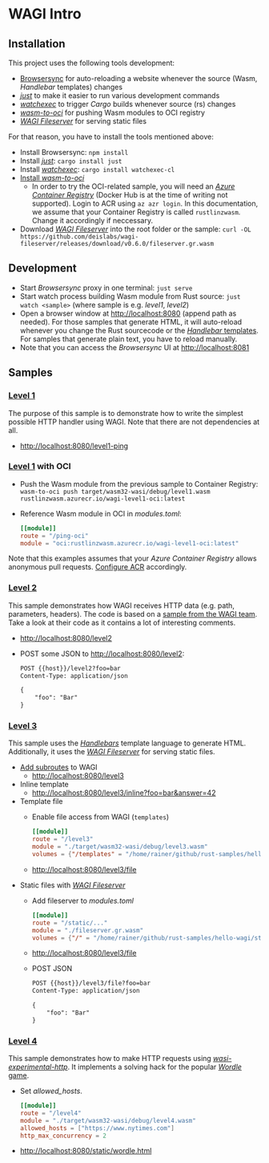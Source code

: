 # WAGI Intro

## Installation

This project uses the following tools  development:

* [Browsersync](https://browsersync.io/) for auto-reloading a website whenever the source (Wasm, *Handlebar* templates) changes
* [*just*](https://github.com/casey/just) to make it easier to run various development commands
* [*watchexec*](https://github.com/casey/just) to trigger *Cargo* builds whenever source (rs) changes
* [*wasm-to-oci*](https://github.com/engineerd/wasm-to-oci) for pushing Wasm modules to OCI registry
* [*WAGI Fileserver*](https://github.com/deislabs/wagi-fileserver) for serving static files

For that reason, you have to install the tools mentioned above:

* Install Browsersync: `npm install`
* Install [*just*](https://github.com/casey/just): `cargo install just`
* Install [*watchexec*](https://github.com/watchexec/watchexec): `cargo install watchexec-cl`
* [Install *wasm-to-oci*](https://github.com/engineerd/wasm-to-oci#installation)
  * In order to try the OCI-related sample, you will need an [*Azure Container Registry*](https://azure.microsoft.com/en-us/services/container-registry/) (Docker Hub is at the time of writing not supported). Login to ACR using `az azr login`. In this documentation, we assume that your Container Registry is called `rustlinzwasm`. Change it accordingly if neccessary.
* Download [*WAGI Fileserver*](https://github.com/deislabs/wagi-fileserver) into the root folder or the sample: `curl -OL https://github.com/deislabs/wagi-fileserver/releases/download/v0.6.0/fileserver.gr.wasm`

## Development

* Start *Browsersync* proxy in one terminal: `just serve`
* Start watch process building Wasm module from Rust source: `just watch <sample>` (where sample is e.g. *level1*, *level2*)
* Open a browser window at [http://localhost:8080](http://localhost:8080) (append path as needed). For those samples that generate HTML, it will auto-reload whenever you change the Rust sourcecode or the [*Handlebar* templates](templates). For samples that generate plain text, you have to reload manually.
* Note that you can access the *Browsersync* UI at [http://localhost:8081](http://localhost:8081)

## Samples

### [Level 1](level1)

The purpose of this sample is to demonstrate how to write the simplest possible HTTP handler using WAGI. Note that there are not dependencies at all.

* [http://localhost:8080/level1-ping](http://localhost:8080/level1-ping)

### [Level 1](level1) with OCI

* Push the Wasm module from the previous sample to Container Registry: `wasm-to-oci push target/wasm32-wasi/debug/level1.wasm rustlinzwasm.azurecr.io/wagi-level1-oci:latest`
* Reference Wasm module in OCI in *modules.toml*:

  ```toml
  [[module]]
  route = "/ping-oci"
  module = "oci:rustlinzwasm.azurecr.io/wagi-level1-oci:latest"
  ```

Note that this examples assumes that your *Azure Container Registry* allows anonymous pull requests. [Configure ACR](https://docs.microsoft.com/en-us/azure/container-registry/anonymous-pull-access) accordingly.

### [Level 2](level2)

This sample demonstrates how WAGI receives HTTP data (e.g. path, parameters, headers). The code is based on a [sample from the WAGI team](https://github.com/deislabs/env_wagi/blob/main/src/main.rs). Take a look at their code as it contains a lot of interesting comments.

* [http://localhost:8080/level2](http://localhost:8080/level2)
* POST some JSON to [http://localhost:8080/level2](http://localhost:8080/level2):

  ```txt
  POST {{host}}/level2?foo=bar
  Content-Type: application/json

  {
      "foo": "Bar"
  }
  ```

### [Level 3](level3)

This sample uses the [*Handlebars*](https://docs.rs/crate/handlebars/latest) template language to generate HTML. Additionally, it uses the [*WAGI Fileserver*](https://github.com/deislabs/wagi-fileserver) for serving static files.

* [Add subroutes](https://github.com/deislabs/wagi/blob/main/docs/writing_modules.md#advanced-declaring-sub-routes-in-the-module) to WAGI
  * [http://localhost:8080/level3](http://localhost:8080/level3)
* Inline template
  * [http://localhost:8080/level3/inline?foo=bar&answer=42](http://localhost:8080/level3/inline?foo=bar&answer=42)
* Template file
  * Enable file access from WAGI (`templates`)

    ```toml
    [[module]]
    route = "/level3"
    module = "./target/wasm32-wasi/debug/level3.wasm"
    volumes = {"/templates" = "/home/rainer/github/rust-samples/hello-wagi/level3/templates"}
    ```

  * [http://localhost:8080/level3/file](http://localhost:8080/level3/file)
* Static files with [*WAGI Fileserver*](https://github.com/deislabs/wagi-fileserver)
  * Add fileserver to *modules.toml*

    ```toml
    [[module]]
    route = "/static/..."
    module = "./fileserver.gr.wasm"
    volumes = {"/" = "/home/rainer/github/rust-samples/hello-wagi/static"}
    ```

  * [http://localhost:8080/level3/file](http://localhost:8080/level3/file)
  * POST JSON

    ```txt
    POST {{host}}/level3/file?foo=bar
    Content-Type: application/json

    {
        "foo": "Bar"
    }
    ```

### [Level 4](level4)

This sample demonstrates how to make HTTP requests using [*wasi-experimental-http*](https://github.com/deislabs/wasi-experimental-http). It implements a solving hack for the popular [*Wordle* game](https://www.nytimes.com/games/wordle/index.html).

* Set *allowed_hosts*.

  ```toml
  [[module]]
  route = "/level4"
  module = "./target/wasm32-wasi/debug/level4.wasm"
  allowed_hosts = ["https://www.nytimes.com"]
  http_max_concurrency = 2
  ```

* [http://localhost:8080/static/wordle.html](http://localhost:8080/static/wordle.html)
